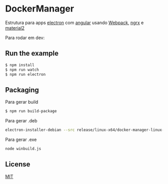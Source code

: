 # DockerManager

Estrutura para apps [electron] com [angular] usando [Webpack], [ngrx] e [material2]

Para rodar em dev:

## Run the example

```bash
$ npm install
$ npm run watch
$ npm run electron
```

## Packaging

Para gerar build

```bash
$ npm run build-package
```

Para gerar .deb

```bash
electron-installer-debian --src release/linux-x64/docker-manager-linux-x64/ --dest release/linux-x64/installers/ --arch amd64 --description Teste --productDescription ProdutoTeste
```

Para gerar .exe

```bash
node winbuild.js
```

## License

[MIT]

[Webpack]: http://webpack.github.io
[MIT]: http://markdalgleish.mit-license.org
[angular]: http://angular.io
[electron]: http://electron.atom.io/
[ngrx]: https://github.com/ngrx/store
[material2]: https://github.com/angular/material2
[electron-packager]: https://github.com/electron-userland/electron-packager
